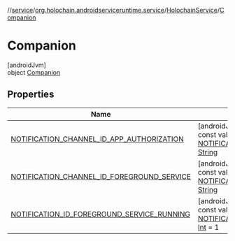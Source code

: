 //[service](../../../../index.md)/[org.holochain.androidserviceruntime.service](../../index.md)/[HolochainService](../index.md)/[Companion](index.md)

# Companion

[androidJvm]\
object [Companion](index.md)

## Properties

| Name | Summary |
|---|---|
| [NOTIFICATION_CHANNEL_ID_APP_AUTHORIZATION](-n-o-t-i-f-i-c-a-t-i-o-n_-c-h-a-n-n-e-l_-i-d_-a-p-p_-a-u-t-h-o-r-i-z-a-t-i-o-n.md) | [androidJvm]<br>const val [NOTIFICATION_CHANNEL_ID_APP_AUTHORIZATION](-n-o-t-i-f-i-c-a-t-i-o-n_-c-h-a-n-n-e-l_-i-d_-a-p-p_-a-u-t-h-o-r-i-z-a-t-i-o-n.md): [String](https://kotlinlang.org/api/core/kotlin-stdlib/kotlin/-string/index.html) |
| [NOTIFICATION_CHANNEL_ID_FOREGROUND_SERVICE](-n-o-t-i-f-i-c-a-t-i-o-n_-c-h-a-n-n-e-l_-i-d_-f-o-r-e-g-r-o-u-n-d_-s-e-r-v-i-c-e.md) | [androidJvm]<br>const val [NOTIFICATION_CHANNEL_ID_FOREGROUND_SERVICE](-n-o-t-i-f-i-c-a-t-i-o-n_-c-h-a-n-n-e-l_-i-d_-f-o-r-e-g-r-o-u-n-d_-s-e-r-v-i-c-e.md): [String](https://kotlinlang.org/api/core/kotlin-stdlib/kotlin/-string/index.html) |
| [NOTIFICATION_ID_FOREGROUND_SERVICE_RUNNING](-n-o-t-i-f-i-c-a-t-i-o-n_-i-d_-f-o-r-e-g-r-o-u-n-d_-s-e-r-v-i-c-e_-r-u-n-n-i-n-g.md) | [androidJvm]<br>const val [NOTIFICATION_ID_FOREGROUND_SERVICE_RUNNING](-n-o-t-i-f-i-c-a-t-i-o-n_-i-d_-f-o-r-e-g-r-o-u-n-d_-s-e-r-v-i-c-e_-r-u-n-n-i-n-g.md): [Int](https://kotlinlang.org/api/core/kotlin-stdlib/kotlin/-int/index.html) = 1 |
